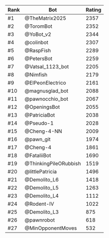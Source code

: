 Rank|Bot|Rating
---|---|---
#1|@TheMatrix2025|2357
#2|@ToromBot|2352
#3|@YoBot_v2|2344
#4|@colinbot|2307
#5|@RaspFish|2289
#6|@PetersBot|2259
#7|@Vatsal_1123_bot|2205
#8|@Nimfish|2179
#9|@ElPeonElectrico|2161
#10|@magnusglad_bot|2088
#11|@pawnocchio_bot|2067
#12|@OpeningsBot|2055
#13|@PatriciaBot|2038
#14|@Pseudo-1|2028
#15|@Cheng-4-NN|2009
#16|@pawn_git|1974
#17|@Cheng-4|1861
#18|@FataliiBot|1690
#19|@ThinkingPileORubbish|1519
#20|@littlePatricia|1496
#21|@Demolito_L6|1418
#22|@Demolito_L5|1263
#23|@Demolito_L4|1112
#24|@Rodent-IV|1022
#25|@Demolito_L3|875
#26|@pawnrobot|618
#27|@MinOpponentMoves|532
